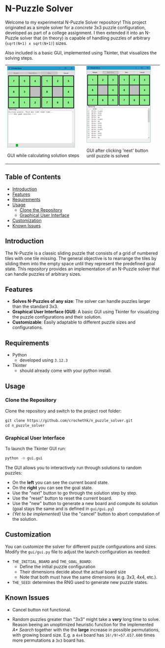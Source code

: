 # N-Puzzle Solver

Welcome to my experimental N-Puzzle Solver repository! 
This project originated as a simple solver for a _concrete_ 3x3 puzzle configuration,
developed as part of a college assignment.
I then extended it into an N-Puzzle solver that (in theory) is capable of handling puzzles 
of arbitrary (`sqrt(N+1) x sqrt(N+1)`) sizes. 

Also included is a basic GUI, implemented using Tkinter, that visualizes the solving steps.

<table>
    <tr>
        <td>
            <img src="puzzle_start.png" alt="Gui while calculating solution steps" width=90%>
            <p>GUI while calculating solution steps</p>
        </td>
        <td>
            <img src="puzzle_done.png" alt="Gui after clicking 'next' button until puzzle is solved" width=90%>
            <p>GUI after clicking 'next' button until puzzle is solved</p>
        </td>
    </tr>
</table>

## Table of Contents
- [Introduction](#introduction)
- [Features](#features)
- [Requirements](#requirements)
- [Usage](#usage)
  - [Clone the Repository](#clone-the-repository)
  - [Graphical User Interface](#graphical-user-interface)
- [Customization](#customization)
- [Known Issues](#known-issues)

## Introduction
The N-Puzzle is a classic sliding puzzle that consists of a grid of numbered tiles with one tile missing. 
The general objective is to rearrange the tiles by sliding them into the empty space until they represent the predefined goal state. 
This repository provides an implementation of an N-Puzzle solver that can handle puzzles of arbitrary sizes.

## Features
- **Solves N-Puzzles of any size**: The solver can handle puzzles larger than the standard 3x3.
- **Graphical User Interface (GUI)**: A basic GUI using Tkinter for visualizing the puzzle configurations and their solution.
- **Customizable**: Easily adaptable to different puzzle sizes and configurations.

## Requirements
- Python
    - developed using `3.12.3`
- Tkinter
    - should already come with your python install.

## Usage

### Clone the Repository
Clone the repository and switch to the project root folder:
```
git clone https://github.com/crochethk/n_puzzle_solver.git
cd n_puzzle_solver
```

### Graphical User Interface
To launch the Tkinter GUI run:

```bash
python -m gui.gui
```

The GUI allows you to interactively run through solutions to random puzzles:
- On the __left__ you can see the current board state.
- On the __right__ you can see the goal state.
- Use the "next" button to go through the solution step by step.
- Use the "reset" button to reset the current board.
- Use the "new" button to generate a new board and compute its solution (goal stays the same and is defined in `gui/gui.py`)
- *(Yet to be implemented)* Use the "cancel" button to abort computation of the solution.

## Customization
You can customize the solver for different puzzle configurations and sizes. 
Modify the `gui/gui.py` file to adjust the launch configuration as needed:
- `THE_INITIAL_BOARD` and `THE_GOAL_BOARD`:
    - Define the initial puzzle configuration
    - Their dimensions decide about the actual board size
    - Note that both must have the same dimensions (e.g. 3x3, 4x4, etc.).
- `THE_SEED`: determines the RNG used to generate new puzzle states. 

## Known Issues
- Cancel button not functional.

- Random puzzles greater than "3x3" might take a __very__ long time to solve. 
Reason beeing an unoptimized heuristic function for the implemented _A* Search_ together with
the the **large** increase in possible permutations, with growing board size. E.g. a `4x4` board has 
`16!/9!≈57.657.600` times more permutations a `3x3` board has.